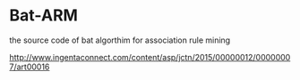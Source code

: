 # Bat-ARM

the source code of bat algorthim for association rule mining 

http://www.ingentaconnect.com/content/asp/jctn/2015/00000012/00000007/art00016
